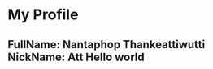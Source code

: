 # My Profile
FullName: Nantaphop Thankeattiwutti
NickName: Att
Hello world
---------------------------